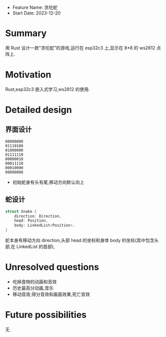 - Feature Name: 贪吃蛇
- Start Date: 2023-12-20

# Summary

[summary]: #summary

用 Rust 设计一款"贪吃蛇"的游戏,运行在 esp32c3 上,显示在 8\*8 的 ws2812 点阵上.

# Motivation

[motivation]: #motivation

Rust,esp32c3 嵌入式学习,ws2812 的使用.

# Detailed design

[detailed-design]: #detailed-design

## 界面设计

```Text
00000000
01110100
01000000
01111110
00000010
00011110
00010000
00000000
```

- 初始蛇身有头有尾,移动方向默认向上

## 蛇设计

```Rust
struct Snake {
    direction: Direction,
    head: Position,
    body: LinkedList<Position>,
}
```

蛇本身有移动方向 direction,头部 head 的坐标和身体 body 的坐标(其中包含头部,在 LinkedList 的首部),

# Unresolved questions

[unresolved-questions]: #unresolved-questions

- 吃掉食物的动画和音效
- 历史最高分动画,音乐
- 移动音效,得分音效和画面效果,死亡音效

# Future possibilities

[future-possibilities]: #future-possibilities

无
